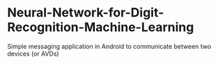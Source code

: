 # Neural-Network-for-Digit-Recognition-Machine-Learning
Simple messaging application in Android to communicate between two devices (or AVDs)
